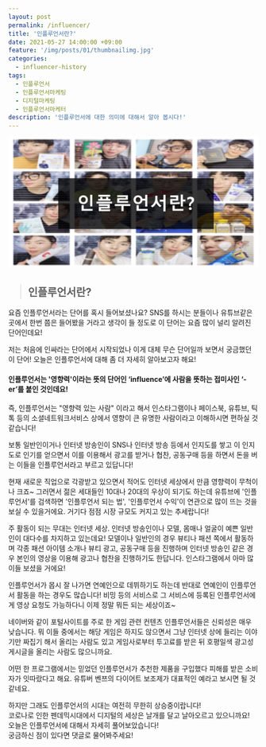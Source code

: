 ```yaml
---
layout: post
permalink: /influencer/
title: '인플루언서란?'
date: 2021-05-27 14:00:00 +09:00
feature: '/img/posts/01/thumbnailimg.jpg'
categories:
  - influencer-history
tags:
  - 인플루언서
  - 인플루언서마케팅
  - 디지털마케팅
  - 인플루언서마케터
description: '인플루언서에 대한 의미에 대해서 알아 봅시다!'
---
```

![첫번째 이미지](/img/posts/01/somenail.jpg)

> ## 인플루언서란?

요즘 인플루언서라는 단어를 혹시 들어보셨나요?
SNS를 하시는 분들이나 유튜브같은 곳에서 한번 쯤은 들어봤을 거라고 생각이 들 정도로 이 단어는 요즘 많이 널리 알려진 단어인데요!

저는 처음에 인싸라는 단어에서 시작되었나 이게 대체 무슨 단어일까 보면서 궁금했던 이 단어!
오늘은 인플루언서에 대해 좀 더 자세히 알아보고자 해요!



#### 인플루언서는 '영향력'이라는 뜻의 단어인 ‘influence’에 사람을 뜻하는 접미사인 ‘-er’를 붙인 것인데요!

즉, 인플루언서는 "영향력 있는 사람" 이라고 해서 인스타그램이나 페이스북, 유튜브, 틱톡 등의 소셜네트워크서비스 상에서 영향이 큰 유명한 사람이라고 이해하시면 편하실 것 같습니다!

보통 일반인이거나 인터넷 방송인이 SNS나 인터넷 방송 등에서 인지도를 쌓고 이 인지도로 인기를 얻으면서 이를 이용해서 광고를 받거나 협찬, 공동구매 등을 하면서 돈을 버는 이들을 인플루언서라고 부르고 있답니다!  

현재 새로운 직업으로 각광받고 있으면서 적어도 인터넷 세상에서 만큼 영향력이 무척이나 크죠~ 그러면서 젊은 세대들인 10대나 20대의 우상이 되기도 하는데 유튜브에 '인플루언서'를 검색하면 '인플루언서 되는 법', '인플루언서 수익'이 연관으로 많이 뜨는 것을 보실 수 있을거에요. 거기다 점점 시장 규모도 커지고 있는 추세랍니다!

주 활동이 되는 무대는 인터넷 세상. 인터넷 방송인이나 모델, 몸매나 얼굴이 예쁜 일반인이 대다수를 차지하고 있는데요! 모델이나 일반인의 경우 뷰티나 패션 쪽에서 활동하며 각종 패션 아이템 소개나 뷰티 광고, 공동구매 등을 진행하며 인터넷 방송인 같은 경우 본인의 영상을 이용해 광고나 협찬을 진행하기도 한답니다. 인스타그램에서 아마 많이들 보셨을 거에요!

인플루언서가 몹시 잘 나가면 연예인으로 데뷔하기도 하는데 반대로 연예인이 인플루언서 활동을 하는 경우도 많습니다!
비밍 등의 서비스로 그 서비스에 등록된 인플루언서에게 영상 요청도 가능하다니 이제 정말 뭐든 되는 세상이죠~  

네이버와 같이 포털사이트를 주로 한 게임 관련 컨텐츠 인플루언서들은 신뢰성은 매우 낮습니다.  뭐 이들 중에서는 해당 게임은 하지도 않으면서 그냥 인터넷 상에 들리는 이야기만 짜집기 해서 올리는 사람도 있고 게임사로부터 투고료를 받은 뒤 호평일색 광고성 게시글을 올리는 사람도 많으니까요.

어떤 한 프로그램에서는 믿었던 인플루언서가 추천한 제품을 구입했다 피해를 받은 소비자가 잇따랐다고 해요. 유튜버 벤쯔의 다이어트 보조제가 대표적인 예라고 보시면 될 것 같네요.



하지만 그래도 인플루언서의 시대는 여전히 무한히 상승중이랍니다!  
코로나로 인한 펜데믹시대에서 디지털의 세상은 날개를 달고 날아오르고 있으니까요!  
오늘은 인플루언서에 대해서 자세히 풀어보았습니다!  
궁금하신 점이 있다면 댓글로 물어봐주세요!
